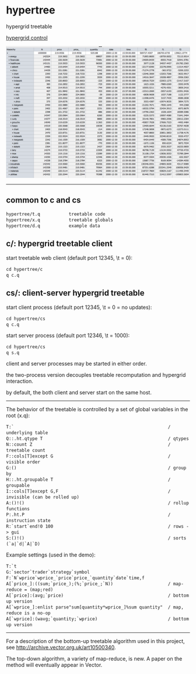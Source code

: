 # hypertree
hypergrid treetable

[hypergrid control](http://openfin.github.io/fin-hypergrid/components/fin-hypergrid/demo.html?tab=4)

<img src="images/ht.png">

----------------------------------------------------------------------------------------------

common to c and cs
------------------

	hypertree/t.q			treetable code
	hypertree/x.q			treetable globals
	hypertree/d.q			example data

c/: hypergrid treetable client
------------------------------

start treetable web client (default port 12345, \t = 0):

	cd hypertree/c
	q c.q

cs/: client-server hypergrid treetable
--------------------------------------

start client process (default port 12345, \t = 0 = no updates):

	cd hypertree/cs
	q c.q

start server process (default port 12346, \t = 1000):

	cd hypertree/cs
	q s.q

client and server processes may be started in either order.

the two-process version decouples treetable recomputation and hypergrid interaction.

by default, the both client and server start on the same host.

----------------------------------------------------

The behavior of the treetable is controlled by a set of global variables in the root (x.q):

	T:`                                                           / underlying table
	Q::.ht.qtype T                                                / qtypes
	N::count Z                                                    / treetable count
	F::cols[T]except G                                            / visible order
	G:()                                                          / group by 
	H::.ht.groupable T                                            / groupable
	I::cols[T]except G,F                                          / invisible (can be rolled up)
	A:()!()                                                       / rollup functions
	P:.ht.P                                                       / instruction state
	R:`start`end!0 100                                            / rows -> gui
	S:()!()                                                       / sorts (`a|`d|`A|`D)

Example settings (used in the demo):

	T:`t
	G:`sector`trader`strategy`symbol
	F:`N`wprice`wprice_`price`price_`quantity`date`time,f
	A[`price_]:((sum;`price_);(%;`price_;`N))                     / map-reduce = (map;red)
	A[`price]:(avg;`price)                                        / bottom up version
	A[`wprice_]:enlist parse"sum[quantity*wprice_]%sum quantity"  / map, reduce is a no-op
	A[`wprice]:(wavg;`quantity;`wprice)                           / bottom up version
	
--------------------------------------------------

For a description of the bottom-up treetable algorithm used in this project, see http://archive.vector.org.uk/art10500340.

The top-down algorithm, a variety of map-reduce, is new.  A paper on the method will eventually appear in Vector.


